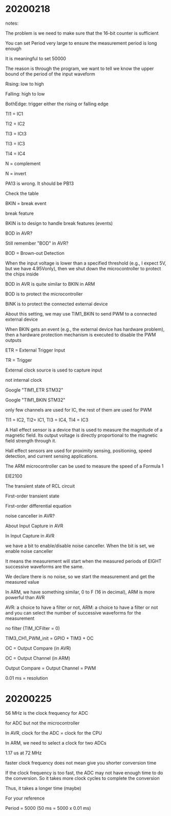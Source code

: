 # 20200218

notes:

The problem is we need to make sure that the 16-bit counter is sufficient

You can set Period very large to ensure the measurement period is long enough

It is meaningful to set 50000

The reason is through the program, we want to tell we know the upper bound of the period of the input waveform

Rising: low to high

Falling: high to low

BothEdge: trigger either the rising or falling edge

TI1 = IC1

TI2 = IC2

TI3 = ICt3

TI3 = IC3

TI4 = IC4

N = complement

N = invert

PA13 is wrong. It should be PB13

Check the table

BKIN = break event

break feature

BKIN is to design to handle break features (events)

BOD in AVR?

Still remember "BOD" in AVR?

BOD = Brown-out Detection

When the input voltage is lower than a specified threshold (e.g., I expect 5V, but we have 4.95Vonly), then we shut down the microcontroller to protect the chips inside

BOD in AVR is quite similar to BKIN in ARM

BOD is to protect the microcontroller

BINK is to protect the connected external device

About this setting, we may use TIM1_BKIN to send PWM to a connected external device

When BKIN gets an event (e.g., the external device has hardware problem), then a hardware protection mechanism is executed to disable the PWM outputs

ETR = External Trigger Input

TR = Trigger

External clock source is used to capture input

not internal clock

Google "TIM1_ETR STM32"

Google "TIM1_BKIN STM32"

only few channels are used for IC, the rest of them are used for PWM

TI1 = IC2, TI2= IC1, TI3 = IC4, TI4 = IC3

A Hall effect sensor is a device that is used to measure the magnitude of a magnetic field. Its output voltage is directly proportional to the magnetic field strength through it.

Hall effect sensors are used for proximity sensing, positioning, speed detection, and current sensing applications.

The ARM microcontroller can be used to measure the speed of a Formula 1

EIE2100

The transient state of RCL circuit

First-order transient state

First-order differential equation

noise canceller in AVR?

About Input Capture in AVR

In Input Capture in AVR

we have a bit to enable/disable noise canceller. When the bit is set, we enable noise canceller

It means the measurement will start when the measured periods of EIGHT successive waveforms are the same.

We declare there is no noise, so we start the measurement and get the measured value

In ARM, we have something similar, 0 to F (16 in decimal), ARM is more powerful than AVR

AVR: a choice to have a filter or not, ARM: a choice to have a filter or not and you can select the number of successive waveforms for the measurement

no filter (TIM_ICFilter = 0)

TIM3_CH1_PWM_init = GPIO + TIM3 + OC

OC = Output Compare (in AVR)

OC = Output Channel (in ARM)

Output Compare = Output Channel = PWM

0.01 ms = resolution

# 20200225

56 MHz is the clock frequency for ADC

for ADC but not the microcontroller

In AVR, clock for the ADC = clock for the CPU

In ARM, we need to select a clock for two ADCs

1.17 us at 72 MHz

faster clock frequency does not mean give you shorter conversion time

If the clock frequency is too fast, the ADC may not have enough time to do the conversion. So it takes more clock cycles to complete the conversion

Thus, it takes a longer time (maybe)

For your reference

Period = 5000 (50 ms = 5000 x 0.01 ms)
